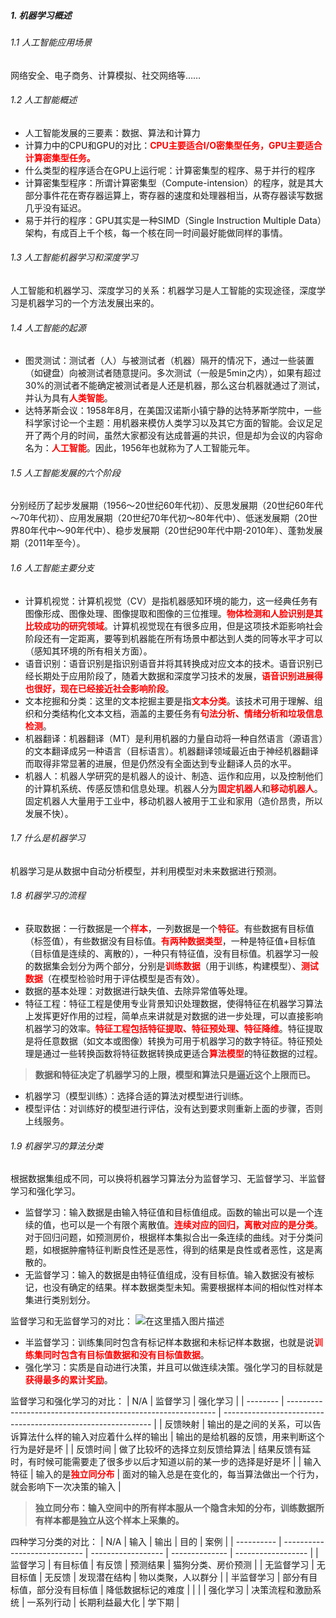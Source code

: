##### 1. 机器学习概述
###### 1.1 人工智能应用场景
网络安全、电子商务、计算模拟、社交网络等……
###### 1.2 人工智能概述
- 人工智能发展的三要素：数据、算法和计算力
- 计算力中的CPU和GPU的对比：<font color="red">**CPU主要适合I/O密集型任务，GPU主要适合计算密集型任务。**</font>
- 什么类型的程序适合在GPU上运行呢：计算密集型的程序、易于并行的程序
- 计算密集型程序：所谓计算密集型（Compute-intension）的程序，就是其大部分事件花在寄存器运算上，寄存器的速度和处理器相当，从寄存器读写数据几乎没有延迟。
- 易于并行的程序：GPU其实是一种SIMD（Single Instruction Multiple Data）架构，有成百上千个核，每一个核在同一时间最好能做同样的事情。
###### 1.3 人工智能机器学习和深度学习
人工智能和机器学习、深度学习的关系：机器学习是人工智能的实现途径，深度学习是机器学习的一个方法发展出来的。
###### 1.4 人工智能的起源
- 图灵测试：测试者（人）与被测试者（机器）隔开的情况下，通过一些装置（如键盘）向被测试者随意提问。多次测试（一般是5min之内），如果有超过30%的测试者不能确定被测试者是人还是机器，那么这台机器就通过了测试，并认为具有<font color="red">**人类智能**</font>。
- 达特茅斯会议：1958年8月，在美国汉诺斯小镇宁静的达特茅斯学院中，一些科学家讨论一个主题：用机器来模仿人类学习以及其它方面的智能。会议足足开了两个月的时间，虽然大家都没有达成普遍的共识，但是却为会议的内容命名为：<font color="red">**人工智能**</font>。因此，1956年也就称为了人工智能元年。
###### 1.5 人工智能发展的六个阶段
分别经历了起步发展期（1956～20世纪60年代初）、反思发展期（20世纪60年代～70年代初）、应用发展期（20世纪70年代初～80年代中）、低迷发展期（20世界80年代中～90年代中）、稳步发展期（20世纪90年代中期-2010年）、蓬勃发展期（2011年至今）。
###### 1.6 人工智能主要分支
- 计算机视觉：计算机视觉（CV）是指机器感知环境的能力，这一经典任务有图像形成、图像处理、图像提取和图像的三位推理。<font color="red">**物体检测和人脸识别是其比较成功的研究领域**</font>。计算机视觉现在有很多应用，但是这项技术距影响社会阶段还有一定距离，要等到机器能在所有场景中都达到人类的同等水平才可以（感知其环境的所有相关方面）。
- 语音识别：语音识别是指识别语音并将其转换成对应文本的技术。语音识别已经长期处于应用阶段了，随着大数据和深度学习技术的发展，<font color="red">**语音识别进展得也很好，现在已经接近社会影响阶段**</font>。
- 文本挖掘和分类：这里的文本挖掘主要是指<font color="red">**文本分类**</font>。该技术可用于理解、组织和分类结构化文本文档，涵盖的主要任务有<font color="red">**句法分析、情绪分析和垃圾信息检测**</font>。
- 机器翻译：机器翻译（MT）是利用机器的力量自动将一种自然语言（源语言）的文本翻译成另一种语言（目标语言）。机器翻译领域最近由于神经机器翻译而取得非常显著的进展，但是仍然没有全面达到专业翻译人员的水平。
- 机器人：机器人学研究的是机器人的设计、制造、运作和应用，以及控制他们的计算机系统、传感反馈和信息处理。机器人分为<font color="red">**固定机器人**</font>和<font color="red">**移动机器人**</font>。固定机器人大量用于工业中，移动机器人被用于工业和家用（造价昂贵，所以发展不快）。

###### 1.7 什么是机器学习
机器学习是从数据中自动分析模型，并利用模型对未来数据进行预测。
###### 1.8 机器学习的流程
- 获取数据：一行数据是一个<font color="red">**样本**</font>，一列数据是一个<font color="red">**特征**</font>。有些数据有目标值（标签值），有些数据没有目标值。<font color="red">**有两种数据类型**</font>，一种是特征值+目标值（目标值是连续的、离散的），一种只有特征值，没有目标值。机器学习一般的数据集会划分为两个部分，分别是<font color="red">**训练数据**</font>（用于训练，构建模型）、<font color="red">**测试数据**</font>（在模型检验时用于评估模型是否有效）。
- 数据的基本处理：对数据进行缺失值、去除异常值等处理。
- 特征工程：特征工程是使用专业背景知识处理数据，使得特征在机器学习算法上发挥更好作用的过程，简单点来讲就是对数据的进一步处理，可以直接影响机器学习的效率。<font color="red">**特征工程包括特征提取、特征预处理、特征降维**</font>。特征提取是将任意数据（如文本或图像）转换为可用于机器学习的数字特征。特征预处理是通过一些转换函数将特征数据转换成更适合<font color="red">**算法模型**</font>的特征数据的过程。
>**数据和特征决定了机器学习的上限，模型和算法只是逼近这个上限而已。**
- 机器学习（模型训练）：选择合适的算法对模型进行训练。
- 模型评估：对训练好的模型进行评估，没有达到要求则重新上面的步骤，否则上线服务。
###### 1.9 机器学习的算法分类
根据数据集组成不同，可以换将机器学习算法分为监督学习、无监督学习、半监督学习和强化学习。
- 监督学习：输入数据是由输入特征值和目标值组成。函数的输出可以是一个连续的值，也可以是一个有限个离散值。<font color="red">**连续对应的回归，离散对应的是分类**</font>。对于回归问题，如预测房价，根据样本集拟合出一条连续的曲线。对于分类问题，如根据肿瘤特征判断良性还是恶性，得到的结果是良性或者恶性，这是离散的。
- 无监督学习：输入的数据是由特征值组成，没有目标值。输入数据没有被标记，也没有确定的结果。样本数据类型未知。需要根据样本间的相似性对样本集进行类别划分。

监督学习和无监督学习的对比：
![在这里插入图片描述](https://img-blog.csdnimg.cn/20200112142108538.png)

- 半监督学习：训练集同时包含有标记样本数据和未标记样本数据，也就是说<font color="red">**训练集同时包含有目标值数据和没有目标值数据**</font>。
- 强化学习：实质是自动进行决策，并且可以做连续决策。强化学习的目标就是<font color="red">**获得最多的累计奖励**</font>。

监督学习和强化学习的对比：
| N/A      | 监督学习                                                     | 强化学习                                                     |
| -------- | ------------------------------------------------------------ | ------------------------------------------------------------ |
| 反馈映射 | 输出的是之间的关系，可以告诉算法什么样的输入对应着什么样的输出 | 输出的是给机器的反馈，用来判断这个行为是好是坏               |
| 反馈时间 | 做了比较坏的选择立刻反馈给算法                               | 结果反馈有延时，有时候可能需要走了很多步以后才知道以前的某一步的选择是好是坏 |
| 输入特征 | 输入的是<font color="red">**独立同分布**</font>              | 面对的输入总是在变化的，每当算法做出一个行为，就会影响下一次决策的输入 |
>**独立同分布：输入空间中的所有样本服从一个隐含未知的分布，训练数据所有样本都是独立从这个样本上采集的。**

四种学习分类的对比：
| N/A        | 输入                         | 输出               | 目的           | 案例               |
| ---------- | ---------------------------- | ------------------ | -------------- | ------------------ |
| 监督学习   | 有目标值                     | 有反馈             | 预测结果       | 猫狗分类、房价预测 |
| 无监督学习 | 无目标值                     | 无反馈             | 发现潜在结构   | 物以类聚，人以群分 |
| 半监督学习 | 部分有目标值，部分没有目标值 | 降低数据标记的难度 |                |                    |
| 强化学习   | 决策流程和激励系统           | 一系列行动         | 长期利益最大化 | 学下期             |